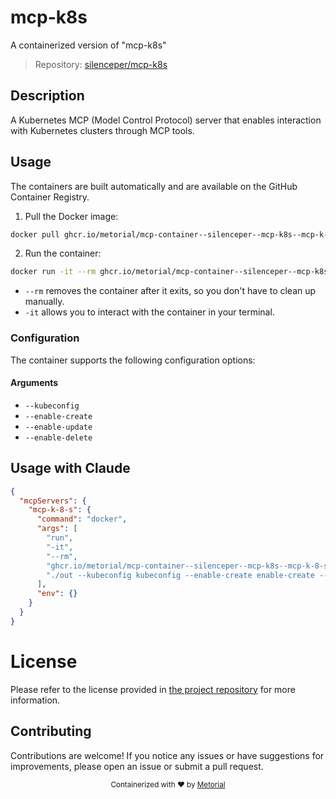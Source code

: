 
# mcp-k8s

A containerized version of "mcp-k8s"

> Repository: [silenceper/mcp-k8s](https://github.com/silenceper/mcp-k8s)

## Description

A Kubernetes MCP (Model Control Protocol) server that enables interaction with Kubernetes clusters through MCP tools.


## Usage

The containers are built automatically and are available on the GitHub Container Registry.

1. Pull the Docker image:

```bash
docker pull ghcr.io/metorial/mcp-container--silenceper--mcp-k8s--mcp-k-8-s
```

2. Run the container:

```bash
docker run -it --rm ghcr.io/metorial/mcp-container--silenceper--mcp-k8s--mcp-k-8-s 
```

- `--rm` removes the container after it exits, so you don't have to clean up manually.
- `-it` allows you to interact with the container in your terminal.


### Configuration

The container supports the following configuration options:


#### Arguments

- `--kubeconfig`
- `--enable-create`
- `--enable-update`
- `--enable-delete`






## Usage with Claude

```json
{
  "mcpServers": {
    "mcp-k-8-s": {
      "command": "docker",
      "args": [
        "run",
        "-it",
        "--rm",
        "ghcr.io/metorial/mcp-container--silenceper--mcp-k8s--mcp-k-8-s",
        "./out --kubeconfig kubeconfig --enable-create enable-create --enable-update enable-update --enable-delete enable-delete"
      ],
      "env": {}
    }
  }
}
```

# License

Please refer to the license provided in [the project repository](https://github.com/silenceper/mcp-k8s) for more information.

## Contributing

Contributions are welcome! If you notice any issues or have suggestions for improvements, please open an issue or submit a pull request.

<div align="center">
  <sub>Containerized with ❤️ by <a href="https://metorial.com">Metorial</a></sub>
</div>
  